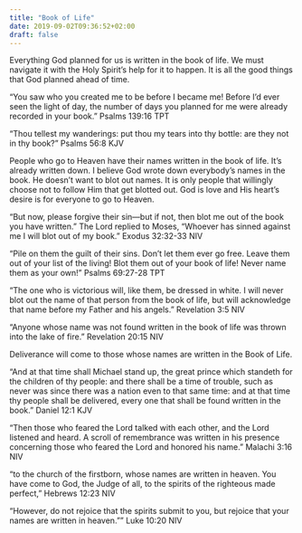 ```yaml
---
title: "Book of Life"
date: 2019-09-02T09:36:52+02:00
draft: false
---
```


Everything God planned for us is written in the book of life. We must navigate it with the Holy Spirit’s help for it to happen. It is all the good things that God planned ahead of time.

“You saw who you created me to be before I became me! Before I’d ever seen the light of day, the number of days you planned for me were already recorded in your book.”
‭‭Psalms‬ ‭139:16‬ TPT

“Thou tellest my wanderings: put thou my tears into thy bottle: are they not in thy book?”
‭‭Psalms‬ ‭56:8‬ ‭KJV‬‬

People who go to Heaven have their names written in the book of life. It’s already written down. I believe God wrote down everybody’s names in the book. He doesn’t want to blot out names. It is only people that willingly choose not to follow Him that get blotted out. God is love and His heart’s desire is for everyone to go to Heaven.

“But now, please forgive their sin—but if not, then blot me out of the book you have written.” The Lord replied to Moses, “Whoever has sinned against me I will blot out of my book.”
‭‭Exodus‬ ‭32:32-33 NIV

“Pile on them the guilt of their sins. Don’t let them ever go free. Leave them out of your list of the living! Blot them out of your book of life! Never name them as your own!”
‭‭Psalms‬ ‭69:27-28‬ ‭TPT‬‬

“The one who is victorious will, like them, be dressed in white. I will never blot out the name of that person from the book of life, but will acknowledge that name before my Father and his angels.”
‭‭Revelation‬ ‭3:5‬ ‭NIV‬‬

“Anyone whose name was not found written in the book of life was thrown into the lake of fire.”
‭‭Revelation‬ ‭20:15 NIV


Deliverance will come to those whose names are written in the Book of Life.

“And at that time shall Michael stand up, the great prince which standeth for the children of thy people: and there shall be a time of trouble, such as never was since there was a nation even to that same time: and at that time thy people shall be delivered, every one that shall be found written in the book.”
‭‭Daniel‬ ‭12:1‬ ‭KJV‬‬

“Then those who feared the Lord talked with each other, and the Lord listened and heard. A scroll of remembrance was written in his presence concerning those who feared the Lord and honored his name.”
‭‭Malachi‬ ‭3:16‬ ‭NIV‬‬

“to the church of the firstborn, whose names are written in heaven. You have come to God, the Judge of all, to the spirits of the righteous made perfect,”
‭‭Hebrews‬ ‭12:23‬ ‭NIV‬‬

“However, do not rejoice that the spirits submit to you, but rejoice that your names are written in heaven.””
‭‭Luke‬ ‭10:20‬ ‭NIV‬‬